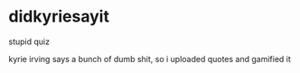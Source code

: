 # didkyriesayit
stupid quiz


kyrie irving says a bunch of dumb shit, so i uploaded quotes and gamified it
